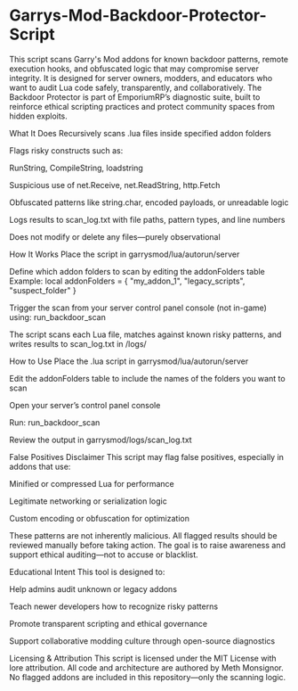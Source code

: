 # Garrys-Mod-Backdoor-Protector-Script
This script scans Garry's Mod addons for known backdoor patterns, remote execution hooks, and obfuscated logic that may compromise server integrity. It is designed for server owners, modders, and educators who want to audit Lua code safely, transparently, and collaboratively.
The Backdoor Protector is part of EmporiumRP’s diagnostic suite, built to reinforce ethical scripting practices and protect community spaces from hidden exploits.

What It Does
Recursively scans .lua files inside specified addon folders

Flags risky constructs such as:

RunString, CompileString, loadstring

Suspicious use of net.Receive, net.ReadString, http.Fetch

Obfuscated patterns like string.char, encoded payloads, or unreadable logic

Logs results to scan_log.txt with file paths, pattern types, and line numbers

Does not modify or delete any files—purely observational

How It Works
Place the script in garrysmod/lua/autorun/server

Define which addon folders to scan by editing the addonFolders table Example: local addonFolders = { "my_addon_1", "legacy_scripts", "suspect_folder" }

Trigger the scan from your server control panel console (not in-game) using: run_backdoor_scan

The script scans each Lua file, matches against known risky patterns, and writes results to scan_log.txt in /logs/

How to Use
Place the .lua script in garrysmod/lua/autorun/server

Edit the addonFolders table to include the names of the folders you want to scan

Open your server’s control panel console

Run: run_backdoor_scan

Review the output in garrysmod/logs/scan_log.txt

False Positives Disclaimer
This script may flag false positives, especially in addons that use:

Minified or compressed Lua for performance

Legitimate networking or serialization logic

Custom encoding or obfuscation for optimization

These patterns are not inherently malicious. All flagged results should be reviewed manually before taking action. The goal is to raise awareness and support ethical auditing—not to accuse or blacklist.

Educational Intent
This tool is designed to:

Help admins audit unknown or legacy addons

Teach newer developers how to recognize risky patterns

Promote transparent scripting and ethical governance

Support collaborative modding culture through open-source diagnostics

Licensing & Attribution
This script is licensed under the MIT License with lore attribution. All code and architecture are authored by Meth Monsignor. No flagged addons are included in this repository—only the scanning logic.
